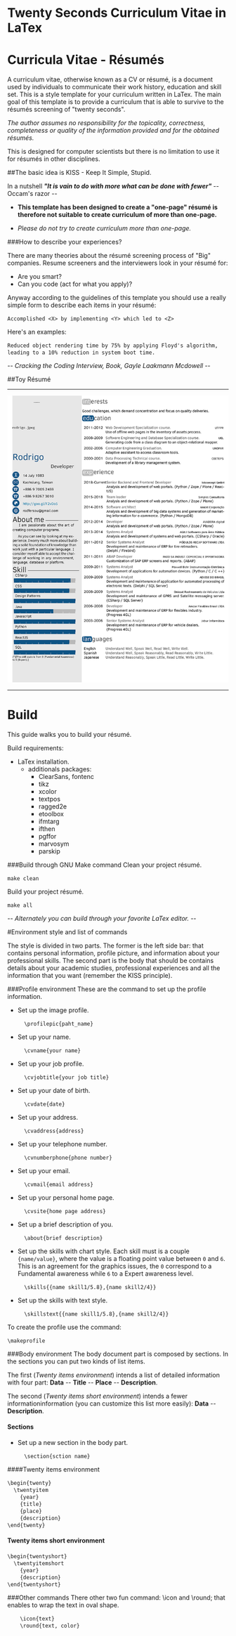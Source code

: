 Twenty Seconds Curriculum Vitae in LaTex
========================================

# Curricula Vitae - Résumés
A curriculum vitae, otherwise known as a CV or résumé, is a document used by individuals to communicate their work history, education and skill set. This is a style template for your curriculum written in LaTex. The main goal of this template is to provide a curriculum that is able to survive to the résumés screening of "twenty seconds".

_The author assumes no responsibility for the topicality, correctness, completeness or quality of the information provided and for the obtained résumés._

This is designed for computer scientists but there is no limitation to use it for résumés in other disciplines.

##The basic idea is KISS - Keep It Simple, Stupid.

In a nutshell _**"It is vain to do with more what can be done with fewer"**_ -- Occam's razor --

* **This template has been designed to create a "one-page" résumé is therefore not suitable to create curriculum of more than one-page.** 

* _Please do not try to create curriculum more than one-page._ 

###How to describe your experiences?

There are many theories about the résumé screening process of "Big" companies.
Resume screeners and the interviewers look in your résumé for:

- Are you smart?
- Can you code (act for what you apply)?

Anyway according to the guidelines of this template you should use a really simple form to describe each items in your résumé: 

    Accomplished <X> by implementing <Y> which led to <Z>

Here's an examples:
    
    Reduced object rendering time by 75% by applying Floyd's algorithm, leading to a 10% reduction in system boot time.
    
-- _Cracking the Coding Interview, Book, Gayle Laakmann Mcdowell_ --

##Toy Résumé
***
![sample résumé](https://github.com/rodfersou/TwentySecondsCurriculumVitae-LaTex/raw/master/out/Curriculum_Vitae_en.jpg)
***

# Build 
This guide walks you to build your résumé.

Build requirements:

* LaTex installation.
    * additionals packages:     
        - ClearSans, fontenc
        - tikz
        - xcolor
        - textpos
        - ragged2e
        - etoolbox
        - ifmtarg
        - ifthen
        - pgffor
        - marvosym
        - parskip

###Build through GNU Make command
Clean your project résumé.
    
    make clean
    
Build your project résumé.

    make all
    
-- _Alternately you can build through your favorite LaTex editor._ --

#Environment style and list of commands

The style is divided in two parts. The former is the left side bar: that contains personal information, profile picture, and information about your professional skills. The second part is the body that should be contains details about your academic studies, professional experiences and all the information that you want (remember the KISS principle).

###Profile environment
These are the command to set up the profile information.

* Set up the image profile.
    
        \profilepic{paht_name}
* Set up your name.
    
        \cvname{your name}
* Set up your job profile.
    
        \cvjobtitle{your job title}
* Set up your date of birth.
    
        \cvdate{date}   
* Set up your address.
    
        \cvaddress{address}     
* Set up your telephone number.
    
        \cvnumberphone{phone number}
* Set up your email.
    
        \cvmail{email address}
* Set up your personal home page.
    
        \cvsite{home page address}
* Set up a brief description of you.
    
        \about{brief description}
* Set up the skills with chart style. Each skill must is a couple `{name/value}`, where the value is a floating point value between `0` and `6`. This is an agreement for the graphics issues, the `0` correspond to a Fundamental awareness while `6` to a Expert awareness level.
    
        \skills{{name skill1/5.8},{name skill2/4}} 
* Set up the skills with text style.
    
        \skillstext{{name skill1/5.8},{name skill2/4}} 

To create the profile use the command:

    \makeprofile

###Body environment
The body document part is composed by sections.
In the sections you can put two kinds of list items.

The first (_Twenty items environment_) intends a list of detailed information with four part: **Data** -- **Title** -- **Place** -- **Description**. 

The second (_Twenty items short environment_) intends a fewer informationinformation (you can customize this list more easily): **Data** -- **Description**.
#### Sections
* Set up a new section in the body part.
        
        \section{sction name}


####Twenty items environment
```
\begin{twenty}
  \twentyitem
    {year}
    {title}
    {place}
    {description}
\end{twenty}
```

#### Twenty items short environment
```
\begin{twentyshort}
  \twentyitemshort
    {year}
    {description}
\end{twentyshort}
```
###Other commands
There other two fun command: \icon and \round; that enables to wrap the text in oval shape.

```
    \icon{text}
    \round{text, color}
```
